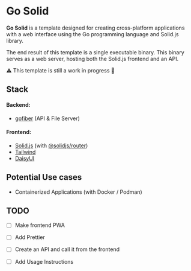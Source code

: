 # Go Solid 

**Go Solid** is a template designed for creating cross-platform applications with a web interface using the Go programming language and Solid.js library.

The end result of this template is a single executable binary. This binary serves as a web server, hosting both the Solid.js frontend and an API.

:warning: This template is still a work in progress :construction:

## Stack

#### Backend:
- [gofiber](https://gofiber.dev) (API & File Server)

#### Frontend:
- [Solid.js](https://solidjs.com) (with [@solidjs/router](https://docs.solidjs.com/guides/how-to-guides/routing-in-solid/solid-router))
- [Tailwind](https://tailwindcss.com)
- [DaisyUI](https://daisyui.com)

## Potential Use cases
- Containerized Applications (with Docker / Podman)

## TODO

- [ ] Make frontend PWA
- [ ] Add Prettier
- [ ] Create an API and call it from the frontend
- [ ] Add Usage Instructions

